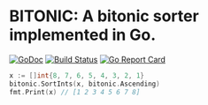 # BITONIC: A bitonic sorter implemented in Go.

[![GoDoc](https://godoc.org/github.com/ebiiim/bitonic?status.svg)](https://godoc.org/github.com/ebiiim/bitonic)
[![Build Status](https://travis-ci.org/ebiiim/bitonic.svg?branch=master)](https://travis-ci.org/ebiiim/bitonic)
[![Go Report Card](https://goreportcard.com/badge/github.com/ebiiim/bitonic)](https://goreportcard.com/report/github.com/ebiiim/bitonic)

```go
x := []int{8, 7, 6, 5, 4, 3, 2, 1}
bitonic.SortInts(x, bitonic.Ascending)
fmt.Print(x) // [1 2 3 4 5 6 7 8]
```
